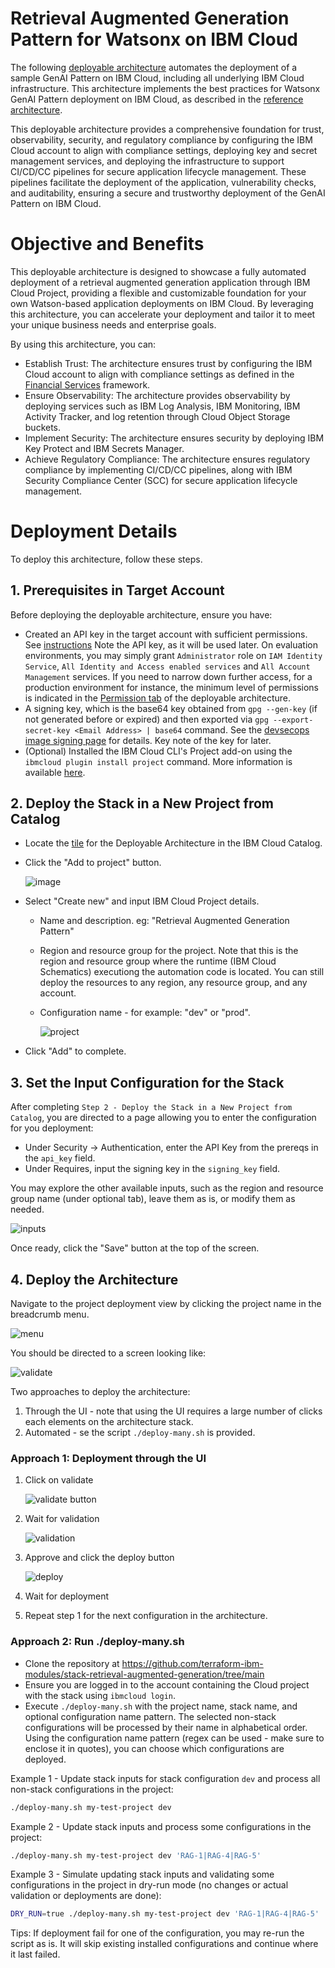 # Retrieval Augmented Generation Pattern for Watsonx on IBM Cloud

The following [deployable architecture](https://cloud.ibm.com/docs/secure-enterprise?topic=secure-enterprise-understand-module-da#what-is-da) automates the deployment of a sample GenAI Pattern on IBM Cloud, including all underlying IBM Cloud infrastructure. This architecture implements the best practices for Watsonx GenAI Pattern deployment on IBM Cloud, as described in the [reference architecture](https://cloud.ibm.com/docs/pattern-genai-rag?topic=pattern-genai-rag-genai-pattern).

This deployable architecture provides a comprehensive foundation for trust, observability, security, and regulatory compliance by configuring the IBM Cloud account to align with compliance settings, deploying key and secret management services, and deploying the infrastructure to support CI/CD/CC pipelines for secure application lifecycle management. These pipelines facilitate the deployment of the application, vulnerability checks, and auditability, ensuring a secure and trustworthy deployment of the GenAI Pattern on IBM Cloud.

# Objective and Benefits

This deployable architecture is designed to showcase a fully automated deployment of a retrieval augmented generation application through IBM Cloud Project, providing a flexible and customizable foundation for your own Watson-based application deployments on IBM Cloud. By leveraging this architecture, you can accelerate your deployment and tailor it to meet your unique business needs and enterprise goals.

By using this architecture, you can:

* Establish Trust: The architecture ensures trust by configuring the IBM Cloud account to align with compliance settings as defined in the [Financial Services](https://cloud.ibm.com/docs/framework-financial-services?topic=framework-financial-services-about) framework.
* Ensure Observability: The architecture provides observability by deploying services such as IBM Log Analysis, IBM Monitoring, IBM Activity Tracker, and log retention through Cloud Object Storage buckets.
* Implement Security: The architecture ensures security by deploying IBM Key Protect and IBM Secrets Manager.
* Achieve Regulatory Compliance: The architecture ensures regulatory compliance by implementing CI/CD/CC pipelines, along with IBM Security Compliance Center (SCC) for secure application lifecycle management.


# Deployment Details

To deploy this architecture, follow these steps.

## 1. Prerequisites in Target Account

Before deploying the deployable architecture, ensure you have:

* Created an API key in the target account with sufficient permissions. See [instructions](https://cloud.ibm.com/docs/account?topic=account-userapikey&interface=ui) Note the API key, as it will be used later. On evaluation environments, you may simply grant `Administrator` role on `IAM Identity Service`, `All Identity and Access enabled services` and `All Account Management` services. If you need to narrow down further access, for a production environment for instance, the minimum level of permissions is indicated in the [Permission tab](https://cloud.ibm.com/catalog/7df1e4ca-d54c-4fd0-82ce-3d13247308cd/architecture/Retrieval_Augmented_Generation_Pattern-5fdd0045-30fc-4013-a8bc-6db9d5447a52?kind=terraform&format=stack&version=32db3936-66fe-4b04-bbc8-61d5676a89f1#permissions) of the deployable architecture.
* A signing key, which is the base64 key obtained from `gpg --gen-key` (if not generated before or expired) and then exported via `gpg --export-secret-key <Email Address> | base64` command. See the [devsecops image signing page](https://cloud.ibm.com/docs/devsecops?topic=devsecops-devsecops-image-signing#cd-devsecops-gpg-export) for details. Key note of the key for later.
* (Optional) Installed the IBM Cloud CLI's Project add-on using the `ibmcloud plugin install project` command. More information is available [here](https://cloud.ibm.com/docs/cli?topic=cli-projects-cli).

## 2. Deploy the Stack in a New Project from Catalog

* Locate the [tile](https://cloud.ibm.com/catalog/7df1e4ca-d54c-4fd0-82ce-3d13247308cd/architecture/Retrieval_Augmented_Generation_Pattern-5fdd0045-30fc-4013-a8bc-6db9d5447a52) for the Deployable Architecture in the IBM Cloud Catalog.
* Click the "Add to project" button.

    ![image](./images/min/1-catalog.png)

* Select "Create new" and input IBM Cloud Project details.
   - Name and description. eg: "Retrieval Augmented Generation Pattern"
   - Region and resource group for the project. Note that this is the region and resource group where the runtime (IBM Cloud Schematics) executiong the automation code is located. You can still deploy the resources to any region, any resource group, and any account.
   - Configuration name - for example: "dev" or "prod".

        ![project](./images/min/2-project.png)

* Click "Add" to complete.

## 3. Set the Input Configuration for the Stack

After completing `Step 2 - Deploy the Stack in a New Project from Catalog`, you are directed to a page allowing you to enter the configuration for you deployment:
* Under Security -> Authentication, enter the API Key from the prereqs in the `api_key` field.
* Under Requires, input the signing key in the `signing_key` field.

You may explore the other available inputs, such as the region and resource group name (under optional tab), leave them as is, or modify them as needed.

![inputs](./images/min/3-inputs.png)

Once ready, click the "Save" button at the top of the screen.

## 4. Deploy the Architecture

Navigate to the project deployment view by clicking the project name in the breadcrumb menu.

![menu](./images/min/4-bread.png)


You should be directed to a screen looking like:

![validate](./images/min/5-validate.png)

Two approaches to deploy the architecture:
1. Through the UI - note that using the UI requires a large number of clicks each elements on the architecture stack.
2. Automated - se the  script `./deploy-many.sh` is provided.

### Approach 1: Deployment through the UI

1. Click on validate

    ![validate button](./images/min/5b-validate.png)

2. Wait for validation

    ![validation](./images/min/6-validation.png)

3. Approve and click the deploy button

    ![deploy](./images/min/7-deploy.png)

4. Wait for deployment

5. Repeat step 1 for the next configuration in the architecture.

### Approach 2: Run ./deploy-many.sh

* Clone the repository at https://github.com/terraform-ibm-modules/stack-retrieval-augmented-generation/tree/main
* Ensure you are logged in to the account containing the Cloud project with the stack using `ibmcloud login`.
* Execute `./deploy-many.sh` with the project name, stack name, and optional configuration name pattern. The selected non-stack configurations will be processed by their name in alphabetical order. Using the configuration name pattern (regex can be used - make sure to enclose it in quotes), you can choose which configurations are deployed.

Example 1 - Update stack inputs for stack configuration `dev` and process all non-stack configurations in the project:
```bash
./deploy-many.sh my-test-project dev
```

Example 2 - Update stack inputs and process some configurations in the project:
```bash
./deploy-many.sh my-test-project dev 'RAG-1|RAG-4|RAG-5'
```

Example 3 - Simulate updating stack inputs and validating some configurations in the project in dry-run mode (no changes or actual validation or deployments are done):
```bash
DRY_RUN=true ./deploy-many.sh my-test-project dev 'RAG-1|RAG-4|RAG-5'
```

Tips: If deployment fail for one of the configuration, you may re-run the script as is. It will skip existing installed configurations and continue where it last failed.
